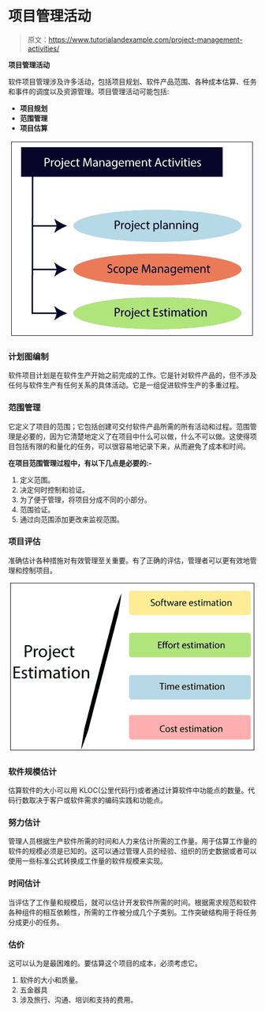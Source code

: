 # 项目管理活动

> 原文：<https://www.tutorialandexample.com/project-management-activities/>

**项目管理活动**

软件项目管理涉及许多活动，包括项目规划、软件产品范围、各种成本估算、任务和事件的调度以及资源管理。项目管理活动可能包括:

*   **项目规划**
*   **范围管理**
*   **项目估算**

![Project management activities](img/7b8cfd88b2c7ad6d81a23aed3f909934.png)

### 计划图编制

软件项目计划是在软件生产开始之前完成的工作。它是针对软件产品的，但不涉及任何与软件生产有任何关系的具体活动。它是一组促进软件生产的多重过程。

### 范围管理

它定义了项目的范围；它包括创建可交付软件产品所需的所有活动和过程。范围管理是必要的，因为它清楚地定义了在项目中什么可以做，什么不可以做。这使得项目包括有限的和量化的任务，可以很容易地记录下来，从而避免了成本和时间。

**在项目范围管理过程中，有以下几点是必要的:-**

1.  定义范围。
2.  决定何时控制和验证。
3.  为了便于管理，将项目分成不同的小部分。
4.  范围验证。
5.  通过向范围添加更改来监视范围。

### 项目评估

准确估计各种措施对有效管理至关重要。有了正确的评估，管理者可以更有效地管理和控制项目。

![Project management activities2](img/75bd9ff5e4b28c1763472425883cfe13.png)

### 软件规模估计

估算软件的大小可以用 KLOC(公里代码行)或者通过计算软件中功能点的数量。代码行数取决于客户或软件需求的编码实践和功能点。

### 努力估计

管理人员根据生产软件所需的时间和人力来估计所需的工作量。用于估算工作量的软件的规模必须是已知的。这可以通过管理人员的经验、组织的历史数据或者可以使用一些标准公式转换成工作量的软件规模来实现。

### 时间估计

当评估了工作量和规模后，就可以估计开发软件所需的时间。根据需求规范和软件各种组件的相互依赖性，所需的工作被分成几个子类别。工作突破结构用于将任务分成更小的任务。

### 估价

这可以认为是最困难的。要估算这个项目的成本，必须考虑它。

1.  软件的大小和质量。
2.  五金器具
3.  涉及旅行、沟通、培训和支持的费用。